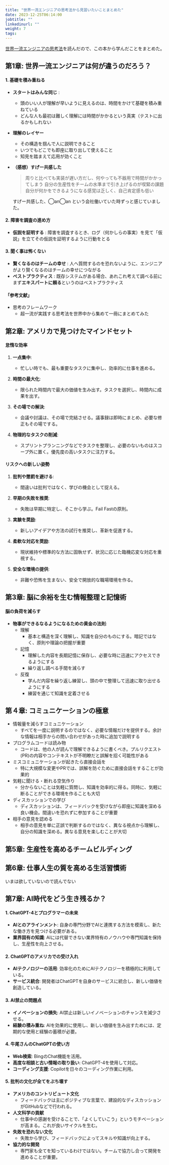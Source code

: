 ```yaml
---
title: "世界一流エンジニアの思考法から見習いたいことまとめた"
date: 2023-12-25T06:14:00
jobtitle: ""
linkedinurl: ""
weight: 7
tags:
---
```



[世界一流エンジニアの思考法](https://www.amazon.co.jp/世界一流エンジニアの思考法-牛尾-剛/dp/4163917683)を読んだので、この本から学んだことをまとめた。

## 第1章: 世界一流エンジニアは何が違うのだろう？

#### 1. 基礎を積み重ねる

- **スタートはみんな同じ** :
  - 頭のいい人が理解が早いように見えるのは、時間をかけて基礎を積み重ねている
  - どんな人も最初は難しく理解には時間がかかるという真実（テストに出るかもしれない
- **理解のレイヤー**
  - その構造を掴んで人に説明できること
  - いつでもどこでも即座に取り出して使えること
  - 知見を踏まえて応用が効くこと  
- **（感想）すげー共感した**
    > 周りと比べても実装が遅い方だし、何やっても不器用で時間がかかってしまう
    > 自分の生産性をチームの水準まで引き上げるのが喫緊の課題
    > 自分が何かをできるようになる感覚は乏しく、自己肯定感も低い

    すげー共感した、◯an◯an という会社働いていた時ずっと感じていました。

#### 2. 障害を調査の進め方

- **仮説を証明する** : 障害を調査するとき、ログ（何かしらの事実）を見て「仮説」を立てその仮説を証明するように行動をとる

#### 3. 聞く事は怖くない

- **賢くなるのはチームの幸せ** : 人へ質問するのを恐れないように、エンジニアがより賢くなるのはチームの幸せにつながる
- **ベストプラクティス** : 既存システムがある場合、あれこれ考えて調べる前にまず**エキスパートに頼る**というのはベストプラクティス

#### 「参考文献」

- 思考のフレームワーク
  - 超一流が実践する思考法を世界中から集めて一冊にまとめてみた

## 第2章: アメリカで見つけたマインドセット

#### 怠惰な効率

1. **一点集中**:
   - 忙しい時でも、最も重要なタスクに集中し、効率的に仕事を進める。

2. **時間の最大化**:
   - 限られた時間内で最大の価値を生み出す。タスクを選択し、時間内に成果を出す。

3. **その場での解決**:
   - 会議や討議は、その場で完結させる。議事録は即時にまとめ、必要な修正もその場でする。

4. **物理的なタスクの削減**:
   - スプリントプランニングなどでタスクを整理し、必要のないものはスコープ外に置く。優先度の高いタスクに注力する。

#### リスクへの新しい姿勢

1. **批判や懲罰を避ける**:
   - 間違いは批判ではなく、学びの機会として捉える。

2. **早期の失敗を推奨**:
   - 失敗は早期に特定し、そこから学ぶ。Fail Fastの原則。

3. **実験を奨励**:
   - 新しいアイデアや方法の試行を推奨し、革新を促進する。

4. **柔軟な対応を奨励**:
   - 現状維持や標準的な方法に固執せず、状況に応じた臨機応変な対応を重視する。

5. **安全な環境の提供**:
   - 非難や恐怖を生まない、安全で開放的な職場環境を作る。

## 第3章: 脳に余裕を生む情報整理と記憶術

#### 脳の負荷を減らす

- **物事ができるなるようになるための黄金の法則**:
  - 理解
    - 基本と構造を深く理解し、知識を自分のものにする。暗記ではなく、原則や理論の把握が重要
  - 記憶
    - 理解した内容を長期記憶に保存し、必要な時に迅速にアクセスできるようにする
    - 繰り返し調べる手間を減らす
  - 反復
    - 学んだ内容を繰り返し練習し、頭の中で整理して迅速に取り出せるようにする
    - 練習を通じて知識を定着させる

## 第４章: コミュニケーションの極意

- 情報量を減らすコミュニケーション
  - すべてを一度に説明するのではなく、必要な情報だけを提供する。余計な情報は相手からの問い合わせがあった時に追加で説明する
- プログラムコードは読み物
  - コードは、他の人が読んで理解できるように書くべき。プルリクエスト(PR)の内容やコンテキストが不明瞭だと誤解を招く可能性がある
- ミスコミュニケーションが起きたら直接会話を
  - 特に大規模な変更やPRでは、誤解を防ぐために直接会話をすることが効果的
- 気軽に聞ける・断れる空気作り
  - 分からないことは気軽に質問し、知識を効率的に得る。同時に、気軽に断ることができる環境を作ることも大切
- ディスカッションでの学び
  - ディスカッションは、フィードバックを受けながら即座に知識を深める良い機会。間違いを恐れずに参加することが重要
- 相手の意見を認める
  - 相手の意見を単に正誤で判断するのではなく、異なる視点から理解し、自分の知識を深める。異なる意見を楽しむことが大切

## 第5章: 生産性を高めるチームビルディング

## 第6章: 仕事人生の質を高める生活習慣術

いまは欲していないので読んでない

## 第7章: AI時代をどう生き残るか？

#### 1. ChatGPT-4とプログラマーの未来

- **AIとのアラインメント**: 自身の専門分野でAIと連携する方法を模索し、新たな働き方を見つける必要がある。
- **業界固有の知識**: AIには代替できない業界特有のノウハウや専門知識を保持し、生産性を向上させる。

#### 2. ChatGPTのアメリカでの受け入れ

- **AIテクノロジーの活用**: 効率化のためにAIテクノロジーを積極的に利用している。
- **サービス統合**: 開発者はChatGPTを自身のサービスに統合し、新しい価値を創造している。

#### 3. AI禁止の問題点

- **イノベーションの損失**: AI禁止は新しいイノベーションのチャンスを減少させる。
- **経験の積み重ね**: AIを効果的に使用し、新しい価値を生み出すためには、定期的な使用と経験の蓄積が必要。

#### 4. 牛尾さんのChatGPTの使い方

- **Web検索**: BingのChat機能を活用。
- **高度な相談と古い情報の取り扱い**: ChatGPT-4を使用して対応。
- **コーディング支援**: Copilotを日々のコーディング作業に利用。

#### 5. 批判の文化が全てをぶち壊す

- **アメリカのコントリビュート文化**
  - フィードバックは主にポジティブな言葉で、建設的なディスカッションがGitHubなどで行われる。
- **人文科学の貢献**
  - 仕事中の感謝を受けることで、「よくしていこう」というモチベーションが高まる。これが良いサイクルを生む。
- **失敗を恐れない文化**
  - 失敗から学び、フィードバックによってスキルや知識が向上する。
- **協力的な開発**
  - 専門家も全てを知っているわけではない。チームで協力し合って開発を進めることが重要。
